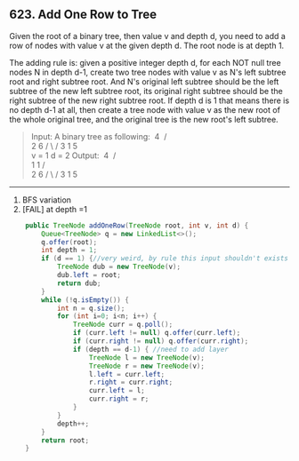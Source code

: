 ## 623. Add One Row to Tree

Given the root of a binary tree, then value v and depth d, you need to add a row of nodes with value v at the given depth d. The root node is at depth 1.

The adding rule is: given a positive integer depth d, for each NOT null tree nodes N in depth d-1, create two tree nodes with value v as N's left subtree root and right subtree root. And N's original left subtree should be the left subtree of the new left subtree root, its original right subtree should be the right subtree of the new right subtree root. If depth d is 1 that means there is no depth d-1 at all, then create a tree node with value v as the new root of the whole original tree, and the original tree is the new root's left subtree.

>Input: 
A binary tree as following:
 ​      4
 ​    /   \
    2     6
   / \   / 
  3   1 5   
v = 1
d = 2
Output: 
 ​      4
 ​     / \
 ​    1   1
    /     \
   2       6
  / \     / 
 3   1   5   

---
1. BFS variation
2. [FAIL] at depth =1

```java
    public TreeNode addOneRow(TreeNode root, int v, int d) {
        Queue<TreeNode> q = new LinkedList<>();
        q.offer(root);
        int depth = 1;
        if (d == 1) {//very weird, by rule this input shouldn't exists
            TreeNode dub = new TreeNode(v);
            dub.left = root;
            return dub;
        }
        while (!q.isEmpty()) {
            int n = q.size();
            for (int i=0; i<n; i++) {
                TreeNode curr = q.poll();
                if (curr.left != null) q.offer(curr.left);
                if (curr.right != null) q.offer(curr.right);
                if (depth == d-1) { //need to add layer
                    TreeNode l = new TreeNode(v);
                    TreeNode r = new TreeNode(v);
                    l.left = curr.left;
                    r.right = curr.right;
                    curr.left = l;
                    curr.right = r;
                }
            }
            depth++;
        }
        return root;
    }
```